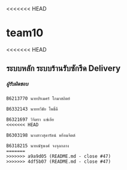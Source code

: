<<<<<<< HEAD
# team10
<<<<<<< HEAD

## ระบบหลัก ระบบร้านรับซักรีด Delivery

##### ผู้รับผิดชอบ
```
B6213770 นายปรเมศร์ โกมาสถิตย์
```
```
B6332143 นายทวีชัย โพธิ์ดี
```
```
B6321697 วิจิตรา แซ่เอีย 
<<<<<<< HEAD
```
```
B6303198 นางสาวสุดารัตน์ พร้อมจิตต์
```
```
B6318215 นายณัฐพงศ์ จงจุลกลาง
=======
>>>>>>> a9a9d05 (README.md - close #47)
>>>>>>> 4df5b07 (README.md - close #47)
```